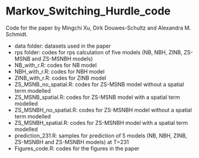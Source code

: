 # Markov_Switching_Hurdle_code
Code for the paper by Mingchi Xu, Dirk Douwes-Schultz and Alexandra M. Schmidt.


- data folder: datasets used in the paper
- rps folder: codes for rps calculation of five models (NB, NBH, ZINB, ZS-MSNB and ZS-MSNBH models)
- NB_with_r.R: codes for NB model
- NBH_with_r.R: codes for NBH model
- ZINB_with_r.R: codes for ZINB model
- ZS_MSNB_no_spatial.R: codes for ZS-MSNB model without a spatial term modelled
- ZS_MSNB_spatial.R: codes for ZS-MSNB model with a spatial term modelled
- ZS_MSNBH_no_spatial.R: codes for ZS-MSNBH model without a spatial term modelled
- ZS_MSNBH_spatial.R: codes for ZS-MSNBH model with a spatial term modelled
- prediction_231.R: samples for prediction of 5 models (NB, NBH, ZINB, ZS-MSNBH and ZS-MSNBH models) at T=231
- Figures_code.R: codes for the figures in the paper

